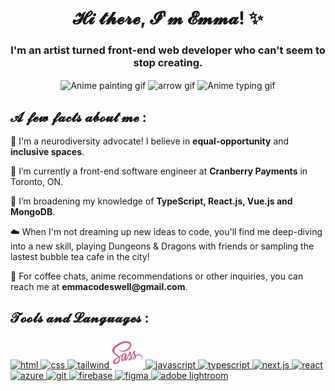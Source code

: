 <h1 align="center">𝓗𝓲 𝓽𝓱𝓮𝓻𝓮, 𝓘'𝓶 𝓔𝓶𝓶𝓪! ✨</h1>
<h3 align="center">I'm an artist turned front-end web developer who can't seem to stop creating.</h3>

<div align="center">
  <img align="center" height=155px width=279px alt="Anime painting gif" src="https://github.com/emmacodeswell/emmacodeswell/assets/123122266/1562947d-73fa-4ef7-ba04-da2bee5f909c">
    <img align="center" alt="arrow gif" height="90px" width="90px" src="https://github.com/emmacodeswell/emmacodeswell/assets/123122266/7121fd73-0dc5-4440-8996-39eb9690f8dd"/>
  <img align="center" height=155px width=279px alt="Anime typing gif" src="https://github.com/emmacodeswell/emmacodeswell/assets/123122266/931687c4-3d0f-4f43-b4a0-a787d19f695d">
</div>

<h2 align="left">𝓐 𝓯𝓮𝔀 𝓯𝓪𝓬𝓽𝓼 𝓪𝓫𝓸𝓾𝓽 𝓶𝓮 :</h2>
<p align="left">
  🌈 I'm a neurodiversity advocate! I believe in <strong>equal-opportunity</strong> and <strong>inclusive spaces</strong>.
</p>
<p align="left">
  🍓 I’m currently a front-end software engineer at <strong>Cranberry Payments</strong> in Toronto, ON.
</p>
<p align="left">
  🌱 I’m broadening my knowledge of <strong>TypeScript, React.js, Vue.js and MongoDB</strong>.
</p>
<p align="left">
  ☁️ When I'm not dreaming up new ideas to code, you'll find me deep-diving into a new skill, playing Dungeons & Dragons with friends or sampling the lastest bubble tea cafe in the city!
</p>
<p align="left">
<!--   👀 I'm looking for an in-person web development position in <strong>Toronto ON</strong>, or a remote position in Canada. -->
</p>
💛 For coffee chats, anime recommendations or other inquiries, you can reach me at <strong>emmacodeswell@gmail.com</strong>.

<h2 align="left">𝓣𝓸𝓸𝓵𝓼 𝓪𝓷𝓭 𝓛𝓪𝓷𝓰𝓾𝓪𝓰𝓮𝓼 :</h2>
<div align="left">
  <a href="https://www.w3.org/html/" target="_blank" rel="noreferrer"> 
    <img src="https://cdn.jsdelivr.net/gh/devicons/devicon/icons/html5/html5-plain.svg" alt="html" width="50" height="50" /> 
  </a>
  <a href="https://www.w3schools.com/css/" target="_blank" rel="noreferrer"> 
    <img src="https://cdn.jsdelivr.net/gh/devicons/devicon/icons/css3/css3-plain.svg" alt="css" width="50" height="50" /> 
  </a>
  <a href="https://www.w3schools.com/css/" target="_blank" rel="noreferrer"> 
    <img src="https://cdn.jsdelivr.net/gh/devicons/devicon/icons/tailwindcss/tailwindcss-plain.svg" alt="tailwind" width="50" height="50" /> 
  </a>
  <a href="https://sass-lang.com/" target="_blank" rel="noreferrer"> 
    <img src="https://raw.githubusercontent.com/devicons/devicon/master/icons/sass/sass-original.svg" alt="sass" width="50" height="50" /> 
  </a>
  <a href="https://developer.mozilla.org/en-US/docs/Web/JavaScript" target="_blank" rel="noreferrer"> 
      <img src="https://cdn.jsdelivr.net/gh/devicons/devicon/icons/javascript/javascript-plain.svg" alt="javascript" width="50" height="50" /> 
  </a> 
  <a href="https://www.typescriptlang.org/" target="_blank" rel="noreferrer"> 
      <img src= "https://cdn.jsdelivr.net/gh/devicons/devicon/icons/typescript/typescript-plain.svg" alt="typescript" width="50" height="50" /> 
  </a> 
  <a href="https://nextjs.org/" target="_blank" rel="noreferrer">
    <img src="https://cdn.jsdelivr.net/gh/devicons/devicon/icons/nextjs/nextjs-line.svg" alt="next.js" width="50" height="50" /> 
  </a>
  <a href="https://reactjs.org/" target="_blank" rel="noreferrer">
    <img src="https://cdn.jsdelivr.net/gh/devicons/devicon/icons/react/react-original.svg" alt="react" width="50" height="50" /> 
  </a>
  <a href="https://azure.microsoft.com/en-ca" target="_blank" rel="noreferrer"> 
    <img src="https://cdn.jsdelivr.net/gh/devicons/devicon/icons/azure/azure-original.svg"" alt="azure" width="50" height="50"/>
  </a>
  <a href="https://git-scm.com/" target="_blank" rel="noreferrer"> 
    <img src="https://cdn.jsdelivr.net/gh/devicons/devicon/icons/git/git-plain.svg" alt="git" width="50" height="50" /> 
  </a>
  <a href="https://firebase.google.com/" target="_blank" rel="noreferrer"> 
    <img src="https://www.vectorlogo.zone/logos/firebase/firebase-icon.svg" alt="firebase" width="50" height="50" />     
  </a>
  <a href="https://www.figma.com/" target="_blank" rel="noreferrer"> 
    <img src="https://cdn.jsdelivr.net/gh/devicons/devicon/icons/figma/figma-original.svg" alt="figma" width="50 height="50" /> 
  </a>
  <a href="https://lightroom.adobe.com/" target="_blank" rel="noreferrer" >
    <img src="https://upload.wikimedia.org/wikipedia/commons/thumb/b/b6/Adobe_Photoshop_Lightroom_CC_logo.svg/246px-Adobe_Photoshop_Lightroom_CC_logo.svg.png" alt="adobe lightroom" width="50" height="50" />
  </a>
</div>
